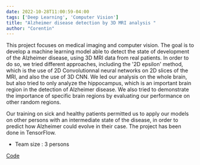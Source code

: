 ```yaml
---
date: 2022-10-28T11:00:59-04:00
tags: ['Deep Learning', 'Computer Vision']
title: "Alzheimer disease detection by 3D MRI analysis "
author: "Corentin"
---
```


This project focuses on medical imaging and computer vision. The goal is to develop a machine learning model able to detect the state of development of the Alzheimer disease, using 3D MRI data from real patients. In order to do so, we tried different approaches, including the '2D epsilon' method, which is the use of 2D Convolutionnal neural networks on 2D slices of the MRI, and also the use of 3D CNN. We led our analysis on the whole brain, but also tried to only analyze the hippocampus, which is an important brain region in the detection of Alzheimer disease. We also tried to demonstrate the importance of specific brain regions by evaluating our performance on other random regions. 

Our training on sick and healthy patients permitted us to apply our models on other persons with an intermediate state of the disease, in order to predict how Alzheimer could evolve in their case. The project has been done in TensorFlow.

- Team size : 3 persons

[Code](https://github.com/corentinlger/Alzheimer-)

 
